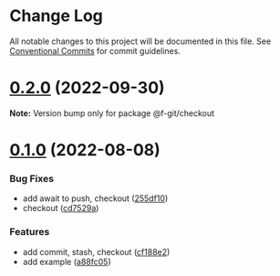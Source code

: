 # Change Log

All notable changes to this project will be documented in this file.
See [Conventional Commits](https://conventionalcommits.org) for commit guidelines.

# [0.2.0](https://github.com/fafayzf/f-git/compare/v0.2.2...v0.2.0) (2022-09-30)

**Note:** Version bump only for package @f-git/checkout






# [0.1.0](https://github.com/fafayzf/f-git/compare/v0.0.7...v0.1.0) (2022-08-08)


### Bug Fixes

* add await to push, checkout ([255df10](https://github.com/fafayzf/f-git/commit/255df108294822ed13305237c0e6f548eb2b74ba))
* checkout ([cd7529a](https://github.com/fafayzf/f-git/commit/cd7529a939b80cb5dcdaeaba3c5180845f122dfd))


### Features

* add commit, stash, checkout ([cf188e2](https://github.com/fafayzf/f-git/commit/cf188e2a74533c854035ac2c0a6c02efdc2a8d16))
* add example ([a88fc05](https://github.com/fafayzf/f-git/commit/a88fc05e994ab561a040780db6954758fd47eb84))
